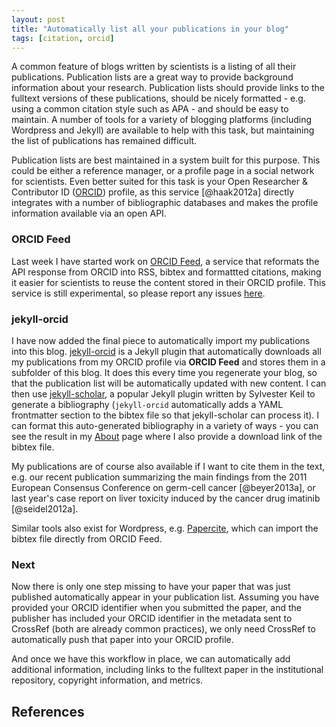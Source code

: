 ```yaml
---
layout: post
title: "Automatically list all your publications in your blog"
tags: [citation, orcid]
---
```

A common feature of blogs written by scientists is a listing of all their publications. Publication lists are a great way to provide background information about your research. Publication lists should provide links to the fulltext versions of these publications, should be nicely formatted - e.g. using a common citation style such as APA - and should be easy to maintain. A number of tools for a variety of blogging platforms (including Wordpress and Jekyll) are available to help with this task, but maintaining the list of publications has remained difficult.

Publication lists are best maintained in a system built for this purpose. This could be either a reference manager, or a profile page in a social network for scientists. Even better suited for this task is your Open Researcher & Contributor ID ([ORCID](http://orcid.org)) profile, as this service [@haak2012a] directly integrates with a number of bibliographic databases and makes the profile information available via an open API.

### ORCID Feed

Last week I have started work on [ORCID Feed](http://feed.labs.orcid-eu.org), a service that reformats the API response from ORCID into RSS, bibtex and formattted citations, making it easier for scientists to reuse the content stored in their ORCID profile. This service is still experimental, so please report any issues [here](https://github.com/orcid-eu-labs/orcid-feed/issues).

### jekyll-orcid

I have now added the final piece to automatically import my publications into this blog. [jekyll-orcid](https://github.com/mfenner/jekyll-orcid) is a Jekyll plugin that automatically downloads all my publications from my ORCID profile via **ORCID Feed** and stores them in a subfolder of this blog. It does this every time you regenerate your blog, so that the publication list will be automatically updated with new content. I can then use [jekyll-scholar](https://github.com/inukshuk/jekyll-scholar), a popular Jekyll plugin written by Sylvester Keil to generate a bibliography (`jekyll-orcid` automatically adds a YAML frontmatter section to the bibtex file so that jekyll-scholar can process it). I can format this auto-generated bibliography in a variety of ways - you can see the result in my [About](/about.html) page where I also provide a download link of the bibtex file.

My publications are of course also available if I want to cite them in the text, e.g. our recent publication summarizing the main findings from the 2011 European Consensus Conference on germ-cell cancer [@beyer2013a], or last year's case report on liver toxicity induced by the cancer drug imatinib [@seidel2012a].

Similar tools also exist for Wordpress, e.g. [Papercite](http://wordpress.org/plugins/papercite/), which can import the bibtex file directly from ORCID Feed.

### Next

Now there is only one step missing to have your paper that was just published automatically appear in your publication list. Assuming you have provided your ORCID identifier when you submitted the paper, and the publisher has included your ORCID identifier in the metadata sent to CrossRef (both are already common practices), we only need CrossRef to automatically push that paper into your ORCID profile.

And once we have this workflow in place, we can automatically add additional information, including links to the fulltext paper in the institutional repository, copyright information, and metrics.

References
----------
